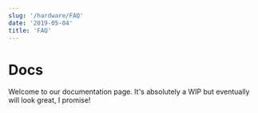 ```yaml
---
slug: '/hardware/FAQ'
date: '2019-05-04'
title: 'FAQ'
---
```


# Docs

Welcome to our documentation page. It's absolutely a WIP but eventually will look great, I promise!
